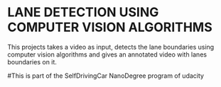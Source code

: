 # LANE DETECTION USING COMPUTER VISION ALGORITHMS
This projects takes a video as input, detects the lane boundaries using computer vision algorithms and gives an annotated video with lanes boundaries on it. 

#This is part of the SelfDrivingCar NanoDegree program of udacity
